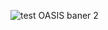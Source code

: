![test OASIS baner 2](https://github.com/Gelero91/gelero91.github.io/assets/113846666/4757e83f-83e3-4f84-9ce7-52da69f6f57e)
